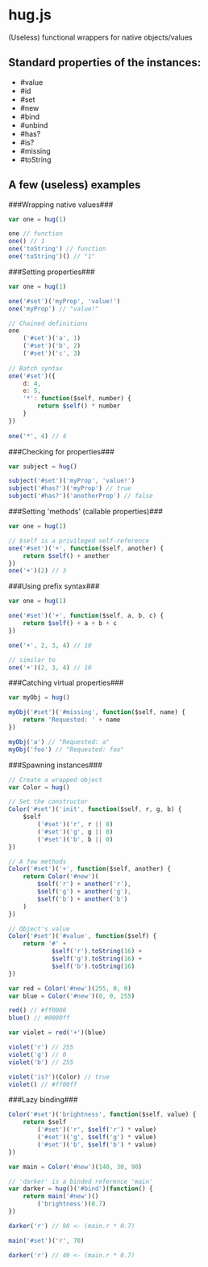 hug.js
======

(Useless) functional wrappers for native objects/values

Standard properties of the instances:
-------------------------------------

- #value
- #id
- #set
- #new
- #bind
- #unbind
- #has?
- #is?
- #missing
- #toString

A few (useless) examples
--------------

###Wrapping native values###

```javascript
var one = hug(1)

one // function
one() // 1
one('toString') // function
one('toString')() // "1"
```

###Setting properties###

```javascript
var one = hug(1)

one('#set')('myProp', 'value!')
one('myProp') // "value!"

// Chained definitions
one
	('#set')('a', 1)
	('#set')('b', 2)
	('#set')('c', 3)
	
// Batch syntax
one('#set')({
	d: 4,
	e: 5,
	'*': function($self, number) {
		return $self() * number
	}
})
	
one('*', 4) // 4
```

###Checking for properties###

```javascript
var subject = hug()

subject('#set')('myProp', 'value!')
subject('#has?')('myProp') // true
subject('#has?')('anotherProp') // false
```

###Setting 'methods' (callable properties)###

```javascript	
var one = hug(1)

// $self is a privileged self-reference
one('#set')('+', function($self, another) {
	return $self() + another
})
one('+')(2) // 3
```

###Using prefix syntax###

```javascript	
var one = hug(1)

one('#set')('+', function($self, a, b, c) {
	return $self() + a + b + c
})

one('+', 2, 3, 4) // 10

// similar to
one('+')(2, 3, 4) // 10
```

###Catching virtual properties###

```javascript	
var myObj = hug()

myObj('#set')('#missing', function($self, name) {
	return 'Requested: ' + name
})

myObj('a') // "Requested: a"
myObj('foo') // "Requested: foo"
```

###Spawning instances###

```javascript	
// Create a wrapped object
var Color = hug()

// Set the constructor
Color('#set')('init', function($self, r, g, b) {
	$self
		('#set')('r', r || 0)
		('#set')('g', g || 0)
		('#set')('b', b || 0)
})

// A few methods
Color('#set')('+', function($self, another) {
	return Color('#new')(
		$self('r') + another('r'),
		$self('g') + another('g'),
		$self('b') + another('b')
	)
})

// Object's value
Color('#set')('#value', function($self) {
	return '#' +
			$self('r').toString(16) + 
			$self('g').toString(16) + 
			$self('b').toString(16)
})

var red = Color('#new')(255, 0, 0)
var blue = Color('#new')(0, 0, 255)

red() // #ff0000
blue() // #0000ff

var violet = red('+')(blue)

violet('r') // 255
violet('g') // 0
violet('b') // 255

violet('is?')(Color) // true
violet() // #ff00ff
```


###Lazy binding###

```javascript
Color('#set')('brightness', function($self, value) {
	return $self
		('#set')('r', $self('r') * value)
		('#set')('g', $self('g') * value)
		('#set')('b', $self('b') * value)
})

var main = Color('#new')(140, 30, 90)

// 'darker' is a binded reference 'main'
var darker = hug()('#bind')(function() {
	return main('#new')()
		('brightness')(0.7)
})

darker('r') // 98 <- (main.r * 0.7)

main('#set')('r', 70)

darker('r') // 49 <- (main.r * 0.7)
```